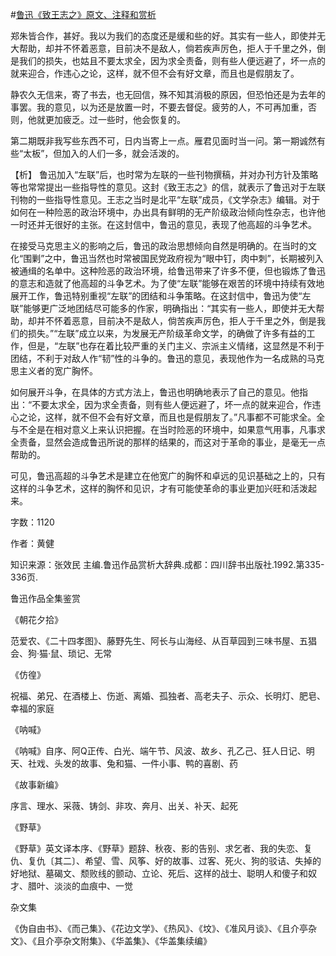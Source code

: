 #[鲁迅《致王志之》原文、注释和赏析](https://www.vrrw.net/wx/9460.html)

郑朱皆合作，甚好。我以为我们的态度还是缓和些的好。其实有一些人，即使并无大帮助，却并不怀着恶意，目前决不是敌人，倘若疾声厉色，拒人于千里之外，倒是我们的损失，也姑且不要太求全，因为求全责备，则有些人便远避了，坏一点的就来迎合，作违心之论，这样，就不但不会有好文章，而且也是假朋友了。

静农久无信来，寄了书去，也无回信，殊不知其消极的原因，但恐怕还是为去年的事罢。我的意见，以为还是放置一时，不要去督促。疲劳的人，不可再加重，否则，他就更加疲乏。过一些时，他会恢复的。

第二期既非我写些东西不可，日内当寄上一点。雁君见面时当一问。第一期诚然有些“太板”，但加入的人们一多，就会活泼的。



【析】 鲁迅加入“左联”后，也时常为左联的一些刊物撰稿，并对办刊方针及策略等也常常提出一些指导性的意见。这封《致王志之》的信，就表示了鲁迅对于左联刊物的一些指导性意见。王志之当时是北平“左联”成员，《文学杂志》编辑。对于如何在一种险恶的政治环境中，办出具有鲜明的无产阶级政治倾向性杂志，也许他一时还并无很好的主张。在这封信中，鲁迅的意见，表现了他高超的斗争艺术。

在接受马克思主义的影响之后，鲁迅的政治思想倾向自然是明确的。在当时的文化“围剿”之中，鲁迅当然也时常被国民党政府视为“眼中钉，肉中刺”，长期被列入被通缉的名单中。这种险恶的政治环境，给鲁迅带来了许多不便，但也锻炼了鲁迅的意志和造就了他高超的斗争艺术。为了使“左联”能够在艰苦的环境中持续有效地展开工作，鲁迅特别重视“左联”的团结和斗争策略。在这封信中，鲁迅为使“左联”能够更广泛地团结尽可能多的作家，明确指出：“其实有一些人，即使并无大帮助，却并不怀着恶意，目前决不是敌人，倘苦疾声厉色，拒人于千里之外，倒是我们的损失。”“左联”成立以来，为发展无产阶级革命文学，的确做了许多有益的工作，但是，“左联”也存在着比较严重的关门主义、宗派主义情绪，这显然是不利于团结，不利于对敌人作“韧”性的斗争的。鲁迅的意见，表现他作为一名成熟的马克思主义者的宽广胸怀。

如何展开斗争，在具体的方式方法上，鲁迅也明确地表示了自己的意见。他指出：“不要太求全，因为求全责备，则有些人便远避了，坏一点的就来迎合，作违心之论，这样，就不但不会有好文章，而且也是假朋友了。”凡事都不可能求全。全与不全是在相对意义上来认识把握。在当时险恶的环境中，如果意气用事，凡事求全责备，显然会造成鲁迅所说的那样的结果的，而这对于革命的事业，是毫无一点帮助的。

可见，鲁迅高超的斗争艺术是建立在他宽广的胸怀和卓远的见识基础之上的，只有这样的斗争艺术，这样的胸怀和见识，才有可能使革命的事业更加兴旺和活泼起来。

字数：1120

作者：黄健

知识来源：张效民 主编.鲁迅作品赏析大辞典.成都：四川辞书出版社.1992.第335-336页.

鲁迅作品全集鉴赏

《朝花夕拾》

范爱农、《二十四孝图》、藤野先生、阿长与山海经、从百草园到三味书屋、五猖会、狗·猫·鼠、琐记、无常

《仿徨》

祝福、弟兄、在酒楼上、伤逝、离婚、孤独者、高老夫子、示众、长明灯、肥皂、幸福的家庭

《呐喊》

《呐喊》自序、阿Q正传、白光、端午节、风波、故乡、孔乙己、狂人日记、明天、社戏、头发的故事、兔和猫、一件小事、鸭的喜剧、药

《故事新编》

序言、理水、采薇、铸剑、非攻、奔月、出关、补天、起死

《野草》

《野草》英文译本序、《野草》题辞、秋夜、影的告别、求乞者、我的失恋、复仇、复仇〔其二〕、希望、雪、风筝、好的故事、过客、死火、狗的驳诘、失掉的好地狱、墓碣文、颓败线的颤动、立论、死后、这样的战士、聪明人和傻子和奴才、腊叶、淡淡的血痕中、一觉

杂文集

《伪自由书》、《而己集》、《花边文学》、《热风》、《坟》、《准风月谈》、《且介亭杂文》、《且介亭杂文附集》、《华盖集》、《华盖集续编》

